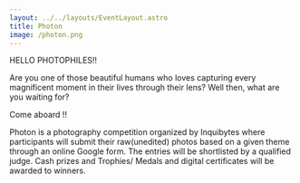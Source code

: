 ```yaml
---
layout: ../../layouts/EventLayout.astro
title: Photon
image: /photon.png
---
```


HELLO PHOTOPHILES!!

Are you one of those beautiful humans who loves capturing every magnificent moment in their lives through their lens? Well then, what are you waiting for?

Come aboard !!

Photon is a photography competition organized by Inquibytes where participants will submit their raw(unedited) photos based on a given theme through an online Google form. The entries will be shortlisted by a qualified judge. Cash prizes and Trophies/ Medals and digital certificates will be awarded to winners.
